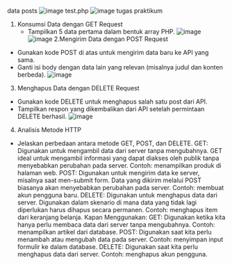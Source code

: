 data posts
![image](https://github.com/user-attachments/assets/c20f46c9-8140-4d98-8d49-373f621fe240)
test.php
![image](https://github.com/user-attachments/assets/a6f8ef37-374e-4925-940a-96caee0e4fd8)
tugas praktikum
1. Konsumsi Data dengan GET Request
   - Tampilkan 5 data pertama dalam bentuk array PHP.
     ![image](https://github.com/user-attachments/assets/a6200069-5224-4be1-98e6-2503cf502883)
     ![image](https://github.com/user-attachments/assets/9386b89f-79e1-4288-826b-6d9c4eb5078a)
2.Mengirim Data dengan POST Request
- Gunakan kode POST di atas untuk mengirim data baru ke API yang sama.
- Ganti isi body dengan data lain yang relevan (misalnya judul dan konten berbeda).
     ![image](https://github.com/user-attachments/assets/ce2ea990-daa1-4ee4-8611-e84792643c2c)
3. Menghapus Data dengan DELETE Request
- Gunakan kode DELETE untuk menghapus salah satu post dari API.
- Tampilkan respon yang dikembalikan dari API setelah permintaan DELETE berhasil.
     ![image](https://github.com/user-attachments/assets/d40d6274-8d55-4635-a7e7-87ff4e502635)
4. Analisis Metode HTTP
- Jelaskan perbedaan antara metode GET, POST, dan DELETE.
GET: Digunakan untuk mengambil data dari server tanpa mengubahnya. GET ideal untuk mengambil informasi yang dapat diakses oleh publik tanpa menyebabkan perubahan pada server. Contoh: menampilkan produk di halaman web.
POST: Digunakan untuk mengirim data ke server, misalnya saat men-submit form. Data yang dikirim melalui POST biasanya akan menyebabkan perubahan pada server. Contoh: membuat akun pengguna baru.
DELETE: Digunakan untuk menghapus data dari server. Digunakan dalam skenario di mana data yang tidak lagi diperlukan harus dihapus secara permanen. Contoh: menghapus item dari keranjang belanja.
Kapan Menggunakan:
GET: Digunakan ketika kita hanya perlu membaca data dari server tanpa mengubahnya. Contoh: menampilkan artikel dari database.
POST: Digunakan saat kita perlu menambah atau mengubah data pada server. Contoh: menyimpan input formulir ke dalam database.
DELETE: Digunakan saat kita perlu menghapus data dari server. Contoh: menghapus akun pengguna.
